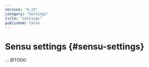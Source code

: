 ```yaml
---
version: "0.13"
category: "Settings"
title: "Settings"
published: false
---
```


# Sensu settings {#sensu-settings}

... @TODO
